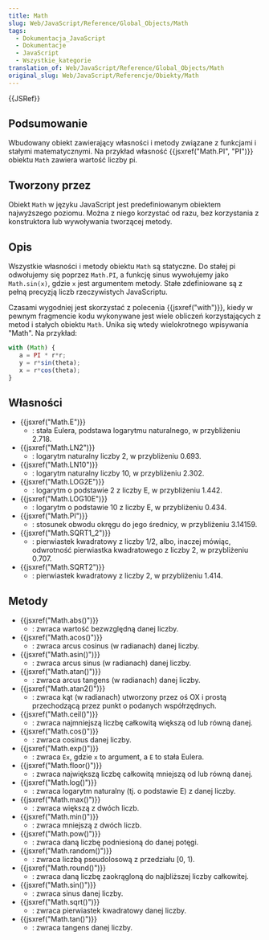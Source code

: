 ```yaml
---
title: Math
slug: Web/JavaScript/Reference/Global_Objects/Math
tags:
  - Dokumentacja_JavaScript
  - Dokumentacje
  - JavaScript
  - Wszystkie_kategorie
translation_of: Web/JavaScript/Reference/Global_Objects/Math
original_slug: Web/JavaScript/Referencje/Obiekty/Math
---
```

{{JSRef}}

## Podsumowanie

Wbudowany obiekt zawierający własności i metody związane z funkcjami i stałymi matematycznymi. Na przykład własność {{jsxref("Math.PI", "PI")}} obiektu `Math` zawiera wartość liczby pi.

## Tworzony przez

Obiekt `Math` w języku JavaScript jest predefiniowanym obiektem najwyższego poziomu. Można z niego korzystać od razu, bez korzystania z konstruktora lub wywoływania tworzącej metody.

## Opis

Wszystkie własności i metody obiektu `Math` są statyczne. Do stałej pi odwołujemy się poprzez `Math.PI`, a funkcję sinus wywołujemy jako `Math.sin(x)`, gdzie `x` jest argumentem metody. Stałe zdefiniowane są z pełną precyzją liczb rzeczywistych JavaScriptu.

Czasami wygodniej jest skorzystać z polecenia {{jsxref("with")}}, kiedy w pewnym fragmencie kodu wykonywane jest wiele obliczeń korzystających z metod i stałych obiektu `Math`. Unika się wtedy wielokrotnego wpisywania "Math". Na przykład:

```js
with (Math) {
   a = PI * r*r;
   y = r*sin(theta);
   x = r*cos(theta);
}
```

## Własności

- {{jsxref("Math.E")}}
  - : stała Eulera, podstawa logarytmu naturalnego, w przybliżeniu 2.718.
- {{jsxref("Math.LN2")}}
  - : logarytm naturalny liczby 2, w przybliżeniu 0.693.
- {{jsxref("Math.LN10")}}
  - : logarytm naturalny liczby 10, w przybliżeniu 2.302.
- {{jsxref("Math.LOG2E")}}
  - : logarytm o podstawie 2 z liczby E, w przybliżeniu 1.442.
- {{jsxref("Math.LOG10E")}}
  - : logarytm o podstawie 10 z liczby E, w przybliżeniu 0.434.
- {{jsxref("Math.PI")}}
  - : stosunek obwodu okręgu do jego średnicy, w przybliżeniu 3.14159.
- {{jsxref("Math.SQRT1_2")}}
  - : pierwiastek kwadratowy z liczby 1/2, albo, inaczej mówiąc, odwrotność pierwiastka kwadratowego z liczby 2, w przybliżeniu 0.707.
- {{jsxref("Math.SQRT2")}}
  - : pierwiastek kwadratowy z liczby 2, w przybliżeniu 1.414.

## Metody

- {{jsxref("Math.abs()")}}
  - : zwraca wartość bezwzględną danej liczby.
- {{jsxref("Math.acos()")}}
  - : zwraca arcus cosinus (w radianach) danej liczby.
- {{jsxref("Math.asin()")}}
  - : zwraca arcus sinus (w radianach) danej liczby.
- {{jsxref("Math.atan()")}}
  - : zwraca arcus tangens (w radianach) danej liczby.
- {{jsxref("Math.atan2()")}}
  - : zwraca kąt (w radianach) utworzony przez oś OX i prostą przechodzącą przez punkt o podanych współrzędnych.
- {{jsxref("Math.ceil()")}}
  - : zwraca najmniejszą liczbę całkowitą większą od lub równą danej.
- {{jsxref("Math.cos()")}}
  - : zwraca cosinus danej liczby.
- {{jsxref("Math.exp()")}}
  - : zwraca `Ex`, gdzie `x` to argument, a `E` to stała Eulera.
- {{jsxref("Math.floor()")}}
  - : zwraca największą liczbę całkowitą mniejszą od lub równą danej.
- {{jsxref("Math.log()")}}
  - : zwraca logarytm naturalny (tj. o podstawie E) z danej liczby.
- {{jsxref("Math.max()")}}
  - : zwraca większą z dwóch liczb.
- {{jsxref("Math.min()")}}
  - : zwraca mniejszą z dwóch liczb.
- {{jsxref("Math.pow()")}}
  - : zwraca daną liczbę podniesioną do danej potęgi.
- {{jsxref("Math.random()")}}
  - : zwraca liczbą pseudolosową z przedziału \[0, 1).
- {{jsxref("Math.round()")}}
  - : zwraca daną liczbę zaokrągloną do najbliższej liczby całkowitej.
- {{jsxref("Math.sin()")}}
  - : zwraca sinus danej liczby.
- {{jsxref("Math.sqrt()")}}
  - : zwraca pierwiastek kwadratowy danej liczby.
- {{jsxref("Math.tan()")}}
  - : zwraca tangens danej liczby.
